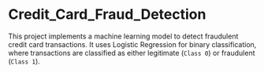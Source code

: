 # Credit_Card_Fraud_Detection
This project implements a machine learning model to detect fraudulent credit card transactions. It uses Logistic Regression for binary classification, where transactions are classified as either legitimate (`Class 0`) or fraudulent (`Class 1`). 
